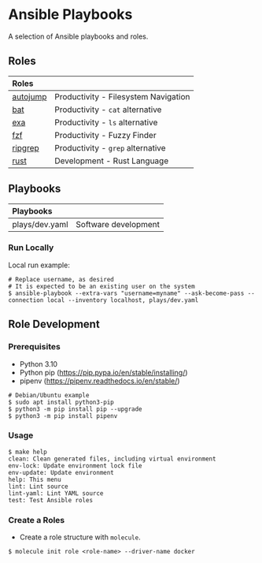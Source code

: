 # Ansible Playbooks

A selection of Ansible playbooks and roles.

## Roles

| Roles                                |                                      |
|:-------------------------------------|:-------------------------------------|
| [autojump](roles/autojump/README.md) | Productivity - Filesystem Navigation |
| [bat](roles/bat/README.md)           | Productivity - `cat` alternative     |
| [exa](roles/exa/README.md)           | Productivity - `ls` alternative      |
| [fzf](roles/fzf/README.md)           | Productivity - Fuzzy Finder          |
| [ripgrep](roles/ripgrep/README.md)   | Productivity - `grep` alternative    |
| [rust](roles/rust/README.md)         | Development - Rust Language          |

## Playbooks

| Playbooks      |                      |
|:---------------|:---------------------|
| plays/dev.yaml | Software development |

### Run Locally

Local run example:

```shell
# Replace username, as desired
# It is expected to be an existing user on the system
$ ansible-playbook --extra-vars "username=myname" --ask-become-pass --connection local --inventory localhost, plays/dev.yaml
```

## Role Development

### Prerequisites

* Python 3.10
* Python pip (https://pip.pypa.io/en/stable/installing/)
* pipenv (https://pipenv.readthedocs.io/en/stable/)

```shell
# Debian/Ubuntu example
$ sudo apt install python3-pip
$ python3 -m pip install pip --upgrade
$ python3 -m pip install pipenv
```

### Usage

```shell
$ make help
clean: Clean generated files, including virtual environment
env-lock: Update environment lock file
env-update: Update environment
help: This menu
lint: Lint source
lint-yaml: Lint YAML source
test: Test Ansible roles
```

### Create a Roles

* Create a role structure with `molecule`.

```shell
$ molecule init role <role-name> --driver-name docker
```
